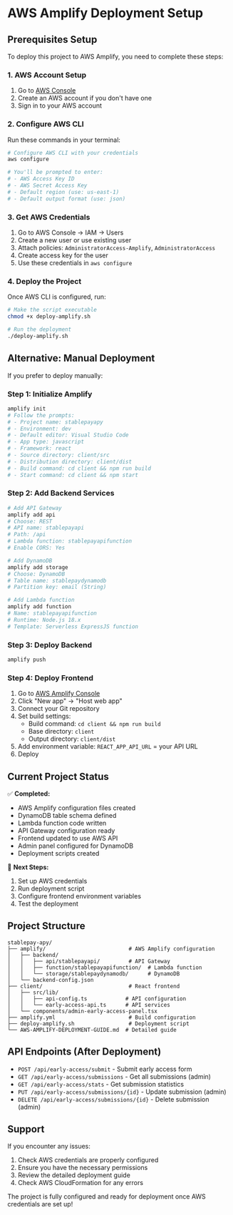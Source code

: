 # AWS Amplify Deployment Setup

## Prerequisites Setup

To deploy this project to AWS Amplify, you need to complete these steps:

### 1. AWS Account Setup
1. Go to [AWS Console](https://console.aws.amazon.com/)
2. Create an AWS account if you don't have one
3. Sign in to your AWS account

### 2. Configure AWS CLI
Run these commands in your terminal:

```bash
# Configure AWS CLI with your credentials
aws configure

# You'll be prompted to enter:
# - AWS Access Key ID
# - AWS Secret Access Key  
# - Default region (use: us-east-1)
# - Default output format (use: json)
```

### 3. Get AWS Credentials
1. Go to AWS Console → IAM → Users
2. Create a new user or use existing user
3. Attach policies: `AdministratorAccess-Amplify`, `AdministratorAccess`
4. Create access key for the user
5. Use these credentials in `aws configure`

### 4. Deploy the Project
Once AWS CLI is configured, run:

```bash
# Make the script executable
chmod +x deploy-amplify.sh

# Run the deployment
./deploy-amplify.sh
```

## Alternative: Manual Deployment

If you prefer to deploy manually:

### Step 1: Initialize Amplify
```bash
amplify init
# Follow the prompts:
# - Project name: stablepayapy
# - Environment: dev
# - Default editor: Visual Studio Code
# - App type: javascript
# - Framework: react
# - Source directory: client/src
# - Distribution directory: client/dist
# - Build command: cd client && npm run build
# - Start command: cd client && npm start
```

### Step 2: Add Backend Services
```bash
# Add API Gateway
amplify add api
# Choose: REST
# API name: stablepayapi
# Path: /api
# Lambda function: stablepayapifunction
# Enable CORS: Yes

# Add DynamoDB
amplify add storage
# Choose: DynamoDB
# Table name: stablepaydynamodb
# Partition key: email (String)

# Add Lambda function
amplify add function
# Name: stablepayapifunction
# Runtime: Node.js 18.x
# Template: Serverless ExpressJS function
```

### Step 3: Deploy Backend
```bash
amplify push
```

### Step 4: Deploy Frontend
1. Go to [AWS Amplify Console](https://console.aws.amazon.com/amplify/)
2. Click "New app" → "Host web app"
3. Connect your Git repository
4. Set build settings:
   - Build command: `cd client && npm run build`
   - Base directory: `client`
   - Output directory: `client/dist`
5. Add environment variable: `REACT_APP_API_URL` = your API URL
6. Deploy

## Current Project Status

✅ **Completed:**
- AWS Amplify configuration files created
- DynamoDB table schema defined
- Lambda function code written
- API Gateway configuration ready
- Frontend updated to use AWS API
- Admin panel configured for DynamoDB
- Deployment scripts created

🔄 **Next Steps:**
1. Set up AWS credentials
2. Run deployment script
3. Configure frontend environment variables
4. Test the deployment

## Project Structure

```
stablepay-apy/
├── amplify/                          # AWS Amplify configuration
│   ├── backend/
│   │   ├── api/stablepayapi/         # API Gateway
│   │   ├── function/stablepayapifunction/  # Lambda function
│   │   └── storage/stablepaydynamodb/      # DynamoDB
│   └── backend-config.json
├── client/                           # React frontend
│   ├── src/lib/
│   │   ├── api-config.ts            # API configuration
│   │   └── early-access-api.ts      # API services
│   └── components/admin-early-access-panel.tsx
├── amplify.yml                       # Build configuration
├── deploy-amplify.sh                 # Deployment script
└── AWS-AMPLIFY-DEPLOYMENT-GUIDE.md  # Detailed guide
```

## API Endpoints (After Deployment)

- `POST /api/early-access/submit` - Submit early access form
- `GET /api/early-access/submissions` - Get all submissions (admin)
- `GET /api/early-access/stats` - Get submission statistics
- `PUT /api/early-access/submissions/{id}` - Update submission (admin)
- `DELETE /api/early-access/submissions/{id}` - Delete submission (admin)

## Support

If you encounter any issues:
1. Check AWS credentials are properly configured
2. Ensure you have the necessary permissions
3. Review the detailed deployment guide
4. Check AWS CloudFormation for any errors

The project is fully configured and ready for deployment once AWS credentials are set up!
